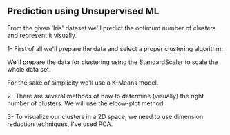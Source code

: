 ## Prediction using Unsupervised ML
From the given 'Iris' dataset we'll predict the optimum number of clusters and represent it visually.

1- First of all we'll prepare the data and select a proper clustering algorithm:

We'll prepare the data for clustering using the StandardScaler to scale the whole data set.

For the sake of simplicity we'll use a K-Means model.

2- There are several methods of how to determine (visually) the right number of clusters. We will use the elbow-plot method.

3- To visualize our clusters in a 2D space, we need to use dimension reduction techniques, I've used PCA.
